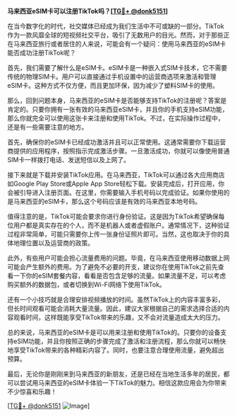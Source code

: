 **马来西亚eSIM卡可以注册TikTok吗？[[TG💪+ @donk5151](https://t.me/s/donk5151)]**

在当今数字化的时代，社交媒体已经成为我们生活中不可或缺的一部分。TikTok作为一款风靡全球的短视频社交平台，吸引了无数用户的目光。然而，对于那些正在马来西亚旅行或者居住的人来说，可能会有一个疑问：使用马来西亚的eSIM卡能否成功注册TikTok呢？

首先，我们需要了解什么是eSIM卡。eSIM卡是一种嵌入式SIM卡技术，它不需要传统的物理SIM卡。用户可以直接通过手机设置中的运营商选项来激活和管理eSIM卡。这种方式不仅方便，而且更加环保，因为减少了塑料SIM卡的使用。

那么，回到问题本身，马来西亚的eSIM卡是否能够支持TikTok的注册呢？答案是肯定的。只要你拥有一张有效的马来西亚eSIM卡，并且你的手机支持eSIM功能，那么你就完全可以使用这张卡来注册和使用TikTok。不过，在实际操作过程中，还是有一些需要注意的地方。

首先，确保你的eSIM卡已经成功激活并且可以正常使用。这通常需要你下载运营商提供的应用程序，按照指示完成激活步骤。一旦激活成功，你就可以像使用普通SIM卡一样拨打电话、发送短信以及上网了。

接下来就是下载并安装TikTok应用。在马来西亚，TikTok可以通过各大应用商店如Google Play Store或Apple App Store轻松下载。安装完成后，打开应用，你会被引导进入注册页面。在这里，你需要输入手机号码以完成验证。如果你使用的是马来西亚的eSIM卡，那么这个号码应该是有效的马来西亚本地号码。

值得注意的是，TikTok可能会要求你进行身份验证。这是因为TikTok希望确保每位用户都是真实存在的个人，而不是机器人或者虚假账户。通常情况下，这种验证过程非常简单，可能只需要你上传一张身份证照片即可。当然，这也取决于你的具体地理位置以及运营商的政策。

此外，有些用户可能会担心流量费用的问题。毕竟，在马来西亚使用移动数据上网可能会产生额外的费用。为了避免不必要的开支，建议你在使用TikTok之前先查看一下你的eSIM套餐内容，看看是否包含足够的流量。如果流量不足，可以考虑购买额外的数据包，或者切换到Wi-Fi网络下使用TikTok。

还有一个小技巧就是合理安排视频播放的时间。虽然TikTok上的内容丰富多彩，但长时间观看可能会消耗大量流量。因此，建议大家根据自己的需求选择合适的内容观看时间，这样既能享受TikTok带来的乐趣，又不会对流量造成太大的压力。

总的来说，马来西亚的eSIM卡是可以用来注册和使用TikTok的。只要你的设备支持eSIM功能，并且你按照正确的步骤完成了激活和注册流程，那么你就可以畅快地享受TikTok带来的各种精彩内容了。同时，也要注意合理使用流量，避免超出预算。

最后，无论你是刚刚来到马来西亚的新朋友，还是已经在当地生活多年的居民，都可以尝试用马来西亚的eSIM卡体验一下TikTok的魅力。相信这款应用会为你带来不少惊喜和乐趣！

[[TG💪+ @donk5151](https://t.me/s/donk5151) ![Image](https://i.postimg.cc/rwNCRYN7/Snipaste-2025-04-30-17-27-05.png)]